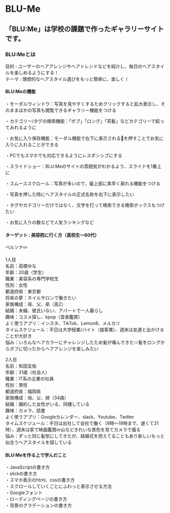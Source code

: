 # BLU-Me

<h2>「BLU:Me」は学校の課題で作ったギャラリーサイトです。</h2>

<h3>BLU:Meとは</h3>
<p>目的 : ユーザーのヘアアレンジやヘアトレンドなどを紹介し、毎日のヘアスタイルを楽しめるようにする！<br>
テーマ : 理想的なヘアスタイル選びをもっと簡単に、楽しく！<br></p>

<h4>BLU:Meの機能</h4>
<p>・モーダルウィンドウ：写真を見やすくするためクリックすると拡大表示し、そのままほかの写真も閲覧できるギャラリー機能をつける<p>
<p>・カテゴリー/タグの検索機能：「ボブ」「ロング」「茶髪」などカテゴリーで絞ってみれるように</p>
<p>・お気に入り保存機能：モーダル機能で右下に表示される🤍を押すことでお気に入りに入れることができる</p>
<p>・PCでもスマホでも対応できるようにレスポンシブにする</p>
<p>・スライドショー：BLU:Meのサイトの雰囲気がわかるよう、スライドを1番上に</p>
<p>・スムーススクロール：写真が多いので、最上部に素早く戻れる機能をつける</p>
<p>・写真を押した時にヘアスタイルの正式名称を右下に表示したい</p>
<p>・タグやカテゴリーだけではなく、文字を打って検索できる検索ボックスもつけたい</p>
<p>・お気に入りの数などで人気ランキングなど</p>


<h4>ターゲット : 美容院に行く方（高校生〜60代）</h4>
<p>ペルソナ✏️ </p>
<p>1人目<br>
名前：高橋ゆな<br>
年齢：20歳（学生）<br>
職業：美容系の専門学校生<br>
性別：女性<br>
都道府県：東京都<br>
将来の夢：ネイルサロンで働きたい<br>
家族構成：母、父、弟（高2）<br>
結婚：未婚、彼氏いない、アパートで一人暮らし<br>
趣味：コスメ探し、kpop（音楽鑑賞）<br>
よく使うアプリ：インスタ、TikTok、Lemon8、メルカリ<br>
タイムスケジュール：平日は大学授業/バイト（接客業）、週末は友達と出かけることが大好き<br>
悩み：いろんなヘアカラーにチャレンジしたため髪が痛んできた⇨髪をロングからボブに切ったからヘアアレンジを楽しみたい<br></p>

<p>2人目<br>
名前：和田圭佑<br>
年齢：31歳（社会人）<br>
職業：IT系の企業の社員<br>
性別：男性<br>
都道府県：福岡県<br>
家族構成：母、父、姉（34歳）<br>
結婚：婚約した女性がいる、同棲している<br>
趣味：カメラ、読書<br>
よく使うアプリ：Googleカレンダー、slack、Youtube、Twitter<br>
タイムスケジュール：平日は出社して会社で働く（9時〜19時まで、遅くて21時）、週末は家で映画鑑賞or山などきれいな景色を見てカメラで撮る<br>
悩み：ずっと同じ髪型にしてきたが、結婚式を控えてることもあり新しいもっと似合うヘアスタイルを探している<br></p>

<h4>BLU:Meを作る上で学んだこと</h4>
<p>・JavaScriptの書き方<br>
・slickの書き方<br>
・スマホ表示のhtml、cssの書き方<br>
・スクロールしていくごとにふわっと表示させる方法<br>
・Googleフォント<br>
・ローディングページの書き方<br>
・背景のグラデーションの書き方</p>
